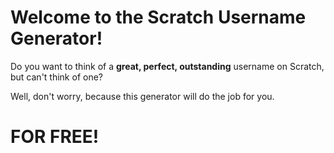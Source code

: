 <h1>Welcome to the Scratch Username Generator!</h1>

Do you want to think of a <strong>great, perfect, outstanding</strong> username on Scratch, but can't think of one?

Well, don't worry, because this generator will do the job for you.

<h1>FOR FREE!</h1>
